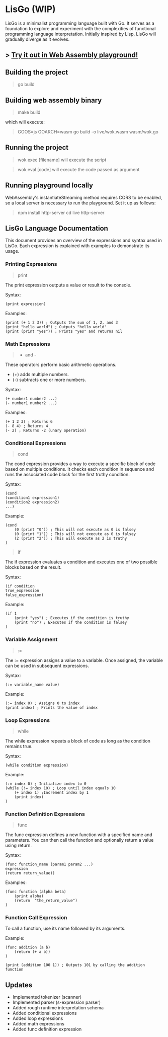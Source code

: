 # LisGo (WIP)

LisGo is a minimalist programming language built with Go. It serves as a foundation to explore and experiment with the complexities of functional programming language interpretation. Initially inspired by Lisp, LisGo will gradually diverge as it evolves.

## > [Try it out in Web Assembly playground!](https://eugenioenko.github.io/LisGo/live)

## Building the project

> go build

## Building web assembly binary

> make build

which will execute:

> GOOS=js GOARCH=wasm go build -o live/wok.wasm wasm/wok.go

## Running the project

> wok exec [filename] will execute the script

> wok eval [code] will execute the code passed as argument

## Running playground locally

WebAssembly's instantiateStreaming method requires CORS to be enabled, so a local server is necessary to run the playground. Set it up as follows:

> npm install http-server
> cd live
> http-server

## LisGo Language Documentation

This document provides an overview of the expressions and syntax used in LisGo. Each expression is explained with examples to demonstrate its usage.

### Printing Expressions

> print

The print expression outputs a value or result to the console.

Syntax:

```
(print expression)
```

Examples:

```
(print (+ 1 2 3)) ; Outputs the sum of 1, 2, and 3
(print "hello world") ; Outputs "hello world"
(print (print "yes")) ; Prints "yes" and returns nil
```

### Math Expressions

> - and -

These operators perform basic arithmetic operations.

- (+) adds multiple numbers.
- (-) subtracts one or more numbers.

Syntax:

```
(+ number1 number2 ...)
(- number1 number2 ...)
```

Examples:

```
(+ 1 2 3) ; Returns 6
(- 8 4) ; Returns 4
(- 2) ; Returns -2 (unary operation)
```

### Conditional Expressions

> cond

The cond expression provides a way to execute a specific block of code based on multiple conditions. It checks each condition in sequence and runs the associated code block for the first truthy condition.

Syntax:

```
(cond
(condition1 expression1)
(condition2 expression2)
...)
```

Example:

```
(cond
    (0 (print "0")) ; This will not execute as 0 is falsey
    (0 (print "1")) ; This will not execute as 0 is falsey
    (2 (print "2")) ; This will execute as 2 is truthy
)
```

> if

The if expression evaluates a condition and executes one of two possible blocks based on the result.

Syntax:

```
(if condition
true_expression
false_expression)
```

Example:

```
(if 1
    (print "yes") ; Executes if the condition is truthy
    (print "no") ; Executes if the condition is falsey
)
```

### Variable Assignment

> :=

The := expression assigns a value to a variable. Once assigned, the variable can be used in subsequent expressions.

Syntax:

```
(:= variable_name value)
```

Example:

```
(:= index 0) ; Assigns 0 to index
(print index) ; Prints the value of index
```

### Loop Expressions

> while

The while expression repeats a block of code as long as the condition remains true.

Syntax:

```
(while condition expression)
```

Example:

```
(:= index 0) ; Initialize index to 0
(while (!= index 10) ; Loop until index equals 10
    (+ index 1) ;Increment index by 1
    (print index)
)
```

### Function Definition Expressions

> func

The func expression defines a new function with a specified name and parameters. You can then call the function and optionally return a value using return.

Syntax:

```
(func function_name (param1 param2 ...)
expression
(return return_value))
```

Examples:

```
(func function (alpha beta)
    (print alpha)
    (return  "the_return_value")
)
```

### Function Call Expression

To call a function, use its name followed by its arguments.

Example:

```
(func addition (a b)
    (return (+ a b))
)

(print (addition 100 1)) ; Outputs 101 by calling the addition function
```

## Updates

- Implemented tokenizer (scanner)
- Implemented parser (s-expression parser)
- Added rough runtime interpretation schema
- Added conditional expressions
- Added loop expressions
- Added math expressions
- Added func definition expression
